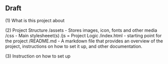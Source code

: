 ## Draft

(1) What is this project about

(2) Project Structure
/assets - Stores images, icon, fonts and other media
/css - Main stylesheeet(s)
/js = Project Logic
/index.html - starting point for the project
/README.md - A markdown file that provides an overview of the project, instructions on how to set it up, and other documentation.

(3) Instruction on how to set up